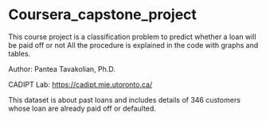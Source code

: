 # Coursera_capstone_project


This course project is a classification problem to predict whether a loan will be paid off or not
All the procedure is explained in the code with graphs and tables.


Author: Pantea Tavakolian, Ph.D.

CADIPT Lab: https://cadipt.mie.utoronto.ca/

This dataset is about past loans and  includes details of 346 customers whose loan are already paid off or defaulted. 

